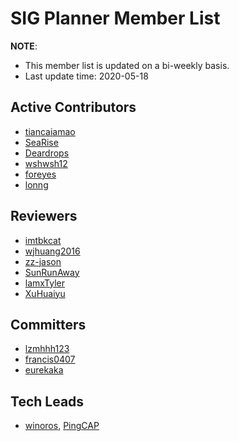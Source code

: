 # SIG Planner Member List

**NOTE**:

* This member list is updated on a bi-weekly basis.
* Last update time: 2020-05-18

## Active Contributors

- [tiancaiamao](https://github.com/tiancaiamao)
- [SeaRise](https://github.com/SeaRise)
- [Deardrops](https://github.com/Deardrops)
- [wshwsh12](https://github.com/wshwsh12)
- [foreyes](https://github.com/foreyes)
- [lonng](https://github.com/lonng)

## Reviewers

- [imtbkcat](https://github.com/imtbkcat)
- [wjhuang2016](https://github.com/wjhuang2016)
- [zz-jason](https://github.com/zz-jason)
- [SunRunAway](https://github.com/SunRunAway)
- [lamxTyler](https://github.com/lamxTyler)
- [XuHuaiyu](https://github.com/XuHuaiyu)

## Committers

- [lzmhhh123](https://github.com/lzmhhh123)
- [francis0407](https://github.com/francis0407)
- [eurekaka](https://github.com/eurekaka)

## Tech Leads

* [winoros](https://github.com/winoros), [PingCAP](https://pingcap.com/en/)

